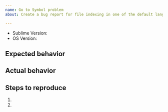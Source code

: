 ```yaml
---
name: Go to Symbol problem
about: Create a bug report for file indexing in one of the default languages.

---
```


<!--
    Please search existing issues to avoid creating duplicates. Also, if you
    are able, follow the directions at https://github.com/sublimehq/Packages#installation
    to check the latest version of this language's behavior.

    If the problem persists, please begin the issue title with the language in
    square brackets, e.g. "[Java] Can't go-to-symbol on classes"
-->

- Sublime Version:
- OS Version:

## Expected behavior

## Actual behavior

## Steps to reproduce

1. 
2. 
